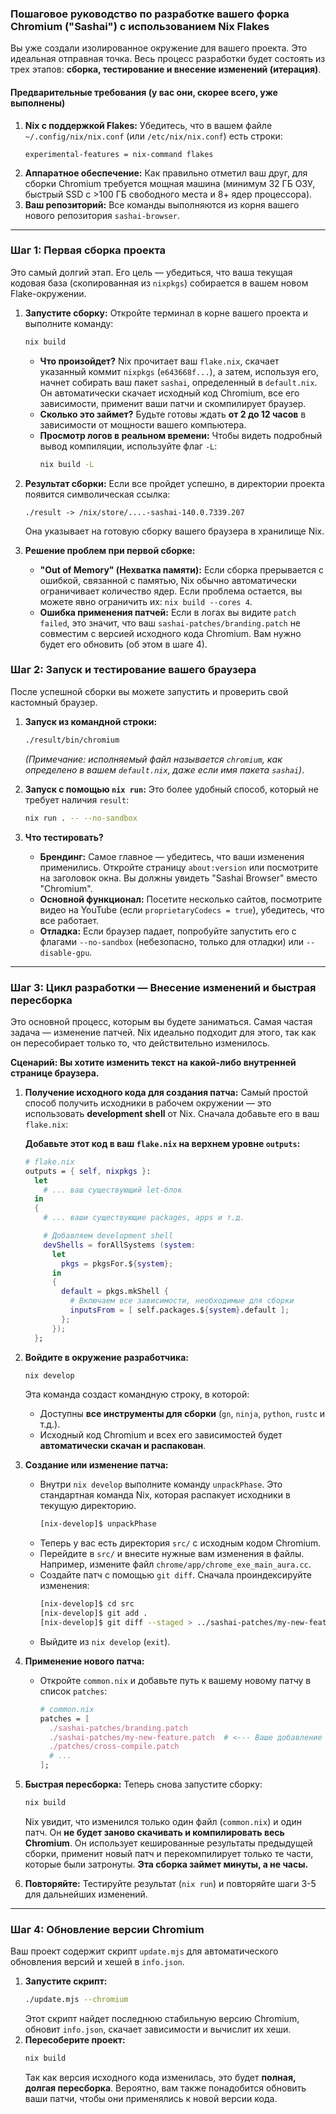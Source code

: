 

### Пошаговое руководство по разработке вашего форка Chromium ("Sashai") с использованием Nix Flakes

Вы уже создали изолированное окружение для вашего проекта. Это идеальная отправная точка. Весь процесс разработки будет состоять из трех этапов: **сборка, тестирование и внесение изменений (итерация)**.

#### **Предварительные требования (у вас они, скорее всего, уже выполнены)**
1.  **Nix с поддержкой Flakes:** Убедитесь, что в вашем файле `~/.config/nix/nix.conf` (или `/etc/nix/nix.conf`) есть строки:
    ```
    experimental-features = nix-command flakes
    ```
2.  **Аппаратное обеспечение:** Как правильно отметил ваш друг, для сборки Chromium требуется мощная машина (минимум 32 ГБ ОЗУ, быстрый SSD с >100 ГБ свободного места и 8+ ядер процессора).
3.  **Ваш репозиторий:** Все команды выполняются из корня вашего нового репозитория `sashai-browser`.

---

### Шаг 1: Первая сборка проекта

Это самый долгий этап. Его цель — убедиться, что ваша текущая кодовая база (скопированная из `nixpkgs`) собирается в вашем новом Flake-окружении.

1.  **Запустите сборку:**
    Откройте терминал в корне вашего проекта и выполните команду:
    ```bash
    nix build
    ```
    *   **Что произойдет?** Nix прочитает ваш `flake.nix`, скачает указанный коммит `nixpkgs` (`e643668f...`), а затем, используя его, начнет собирать ваш пакет `sashai`, определенный в `default.nix`. Он автоматически скачает исходный код Chromium, все его зависимости, применит ваши патчи и скомпилирует браузер.
    *   **Сколько это займет?** Будьте готовы ждать **от 2 до 12 часов** в зависимости от мощности вашего компьютера.
    *   **Просмотр логов в реальном времени:** Чтобы видеть подробный вывод компиляции, используйте флаг `-L`:
        ```bash
        nix build -L
        ```

2.  **Результат сборки:**
    Если все пройдет успешно, в директории проекта появится символическая ссылка:
    ```
    ./result -> /nix/store/....-sashai-140.0.7339.207
    ```
    Она указывает на готовую сборку вашего браузера в хранилище Nix.

3.  **Решение проблем при первой сборке:**
    *   **"Out of Memory" (Нехватка памяти):** Если сборка прерывается с ошибкой, связанной с памятью, Nix обычно автоматически ограничивает количество ядер. Если проблема остается, вы можете явно ограничить их: `nix build --cores 4`.
    *   **Ошибка применения патчей:** Если в логах вы видите `patch failed`, это значит, что ваш `sashai-patches/branding.patch` не совместим с версией исходного кода Chromium. Вам нужно будет его обновить (об этом в шаге 4).

### Шаг 2: Запуск и тестирование вашего браузера

После успешной сборки вы можете запустить и проверить свой кастомный браузер.

1.  **Запуск из командной строки:**
    ```bash
    ./result/bin/chromium
    ```
    *(Примечание: исполняемый файл называется `chromium`, как определено в вашем `default.nix`, даже если имя пакета `sashai`)*.

2.  **Запуск с помощью `nix run`:**
    Это более удобный способ, который не требует наличия `result`:
    ```bash
    nix run . -- --no-sandbox

    ```

3.  **Что тестировать?**
    *   **Брендинг:** Самое главное — убедитесь, что ваши изменения применились. Откройте страницу `about:version` или посмотрите на заголовок окна. Вы должны увидеть "Sashai Browser" вместо "Chromium".
    *   **Основной функционал:** Посетите несколько сайтов, посмотрите видео на YouTube (если `proprietaryCodecs = true`), убедитесь, что все работает.
    *   **Отладка:** Если браузер падает, попробуйте запустить его с флагами `--no-sandbox` (небезопасно, только для отладки) или `--disable-gpu`.

---

### Шаг 3: Цикл разработки — Внесение изменений и быстрая пересборка

Это основной процесс, которым вы будете заниматься. Самая частая задача — изменение патчей. Nix идеально подходит для этого, так как он пересобирает только то, что действительно изменилось.

**Сценарий: Вы хотите изменить текст на какой-либо внутренней странице браузера.**

1.  **Получение исходного кода для создания патча:**
    Самый простой способ получить исходники в рабочем окружении — это использовать **development shell** от Nix. Сначала добавьте его в ваш `flake.nix`:

    **Добавьте этот код в ваш `flake.nix` на верхнем уровне `outputs`:**
    ```nix
    # flake.nix
    outputs = { self, nixpkgs }:
      let
        # ... ваш существующий let-блок
      in
      {
        # ... ваши существующие packages, apps и т.д.

        # Добавляем development shell
        devShells = forAllSystems (system:
          let
            pkgs = pkgsFor.${system};
          in
          {
            default = pkgs.mkShell {
              # Включаем все зависимости, необходимые для сборки
              inputsFrom = [ self.packages.${system}.default ];
            };
          });
      };
    ```

2.  **Войдите в окружение разработчика:**
    ```bash
    nix develop
    ```
    Эта команда создаст командную строку, в которой:
    *   Доступны **все инструменты для сборки** (`gn`, `ninja`, `python`, `rustc` и т.д.).
    *   Исходный код Chromium и всех его зависимостей будет **автоматически скачан и распакован**.

3.  **Создание или изменение патча:**
    *   Внутри `nix develop` выполните команду `unpackPhase`. Это стандартная команда Nix, которая распакует исходники в текущую директорию.
        ```bash
        [nix-develop]$ unpackPhase
        ```
    *   Теперь у вас есть директория `src/` с исходным кодом Chromium.
    *   Перейдите в `src/` и внесите нужные вам изменения в файлы. Например, измените файл `chrome/app/chrome_exe_main_aura.cc`.
    *   Создайте патч с помощью `git diff`. Сначала проиндексируйте изменения:
        ```bash
        [nix-develop]$ cd src
        [nix-develop]$ git add .
        [nix-develop]$ git diff --staged > ../sashai-patches/my-new-feature.patch
        ```
    *   Выйдите из `nix develop` (`exit`).

4.  **Применение нового патча:**
    *   Откройте `common.nix` и добавьте путь к вашему новому патчу в список `patches`:
        ```nix
        # common.nix
        patches = [
          ./sashai-patches/branding.patch
          ./sashai-patches/my-new-feature.patch  # <--- Ваше добавление
          ./patches/cross-compile.patch
          # ...
        ];
        ```

5.  **Быстрая пересборка:**
    Теперь снова запустите сборку:
    ```bash
    nix build
    ```
    Nix увидит, что изменился только один файл (`common.nix`) и один патч. Он **не будет заново скачивать и компилировать весь Chromium**. Он использует кешированные результаты предыдущей сборки, применит новый патч и перекомпилирует только те части, которые были затронуты. **Эта сборка займет минуты, а не часы.**

6.  **Повторяйте:** Тестируйте результат (`nix run`) и повторяйте шаги 3-5 для дальнейших изменений.

---

### Шаг 4: Обновление версии Chromium

Ваш проект содержит скрипт `update.mjs` для автоматического обновления версий и хешей в `info.json`.

1.  **Запустите скрипт:**
    ```bash
    ./update.mjs --chromium
    ```
    Этот скрипт найдет последнюю стабильную версию Chromium, обновит `info.json`, скачает зависимости и вычислит их хеши.
2.  **Пересоберите проект:**
    ```bash
    nix build
    ```
    Так как версия исходного кода изменилась, это будет **полная, долгая пересборка**. Вероятно, вам также понадобится обновить ваши патчи, чтобы они применялись к новой версии кода.

